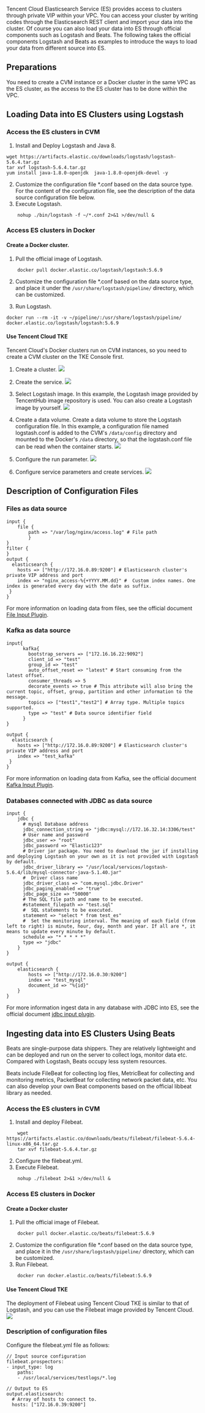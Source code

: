 
Tencent Cloud Elasticsearch Service (ES) provides access to clusters through private VIP within your VPC. You can access your cluster by writing codes through the Elasticsearch REST client and import your data into the cluster. Of course you can also load your data into ES through official components such as Logstash and Beats. The following takes the official components Logstash and Beats as examples to introduce the ways to load your data from different source into ES.

## Preparations

You need to create a CVM instance or a Docker cluster in the same VPC as the ES cluster, as the access to the ES cluster has to be done within the VPC.

## Loading Data into ES Clusters using Logstash

### Access the ES clusters in CVM

1. Install and Deploy Logstash and Java 8.
```
wget https://artifacts.elastic.co/downloads/logstash/logstash-5.6.4.tar.gz
tar xvf logstash-5.6.4.tar.gz
yum install java-1.8.0-openjdk  java-1.8.0-openjdk-devel -y
```
2. Customize the configuration file \*.conf based on the data source type. For the content of the configuration file, see the description of the data source configuration file below.
3. Execute Logstash.
```
	nohup ./bin/logstash -f ~/*.conf 2>&1 >/dev/null &
```

### Access ES clusters in Docker
#### Create a Docker cluster.

1. Pull the official image of Logstash.
```
	docker pull docker.elastic.co/logstash/logstash:5.6.9
```
2. Customize the configuration file \*.conf based on the data source type, and place it under the `/usr/share/logstash/pipeline/` directory, which can be customized.

3. Run Logstash.
```
docker run --rm -it -v ~/pipeline/:/usr/share/logstash/pipeline/ docker.elastic.co/logstash/logstash:5.6.9
```

#### Use Tencent Cloud TKE

Tencent Cloud's Docker clusters run on CVM instances, so you need to create a CVM cluster on the TKE Console first.

1. Create a cluster.
![](https://main.qcloudimg.com/raw/94ddeea6ba96ecedbecafde039dfa194.png)

2. Create the service.
![](https://main.qcloudimg.com/raw/d2b5b6d76e362394c4b3c7cd2b4a44e8.png)

3. Select Logstash image.
In this example, the Logstash image provided by TencentHub image repository is used. You can also create a Logstash image by yourself.
![](https://main.qcloudimg.com/raw/fe5d516ee0727c1319509f09d097e48a.png)

4. Create a data volume.
Create a data volume to store the Logstash configuration file. In this example, a configuration file named logstash.conf is added to the CVM's `/data/config` directory and mounted to the Docker's `/data` directory, so that the logstash.conf file can be read when the container starts.
![](https://main.qcloudimg.com/raw/ca620ea07e70c2739b6c1cabd942756a.png)

5. Configure the run parameter.
![](https://main.qcloudimg.com/raw/e4e401ff8b1fccdf795aa1271f106b06.png)

6. Configure service parameters and create services.
![](https://main.qcloudimg.com/raw/eb55d7e14f020775db4e756d440fab74.png)

## Description of Configuration Files
### Files as data source

```
input {
    file {
        path => "/var/log/nginx/access.log" # File path
        }
}
filter {
}
output {
  elasticsearch {
    hosts => ["http://172.16.0.89:9200"] # Elasticsearch cluster's private VIP address and port
    index => "nginx_access-%{+YYYY.MM.dd}" #  Custom index names. One index is generated every day with the date as suffix.
 }
}
```
For more information on loading data from files, see the official document [File Input Plugin](https://www.elastic.co/guide/en/logstash/5.6/plugins-inputs-file.html).


### Kafka as data source

```
input{
      kafka{
        bootstrap_servers => ["172.16.16.22:9092"]
        client_id => "test"
        group_id => "test"
        auto_offset_reset => "latest" # Start consuming from the latest offset.
        consumer_threads => 5
        decorate_events => true # This attribute will also bring the current topic, offset, group, partition and other information to the message.
        topics => ["test1","test2"] # Array type. Multiple topics supported.
        type => "test" # Data source identifier field
      }
}

output {
  elasticsearch {
    hosts => ["http://172.16.0.89:9200"] # Elasticsearch cluster's private VIP address and port
    index => "test_kafka"
 }
}
```
For more information on loading data from Kafka, see the official document [Kafka Input Plugin](https://www.elastic.co/guide/en/logstash/5.6/plugins-inputs-kafka.html).

### Databases connected with JDBC as data source

```
input {
    jdbc {
      # mysql Database address
      jdbc_connection_string => "jdbc:mysql://172.16.32.14:3306/test"
      # User name and password
      jdbc_user => "root"
      jdbc_password => "Elastic123"
      # Driver jar package. You need to download the jar if installing and deploying Logstash on your own as it is not provided with Logstash by default.
      jdbc_driver_library => "/usr/local/services/logstash-5.6.4/lib/mysql-connector-java-5.1.40.jar"
      #  Driver class name
      jdbc_driver_class => "com.mysql.jdbc.Driver"
      jdbc_paging_enabled => "true"
      jdbc_page_size => "50000"
      # The SQL file path and name to be executed.
      #statement_filepath => "test.sql"
      #  SQL statements to be executed.
      statement => "select * from test_es"
      #  Set the monitoring interval. The meaning of each field (from left to right) is minute, hour, day, month and year. If all are *, it means to update every minute by default.
      schedule => "* * * * *"
      type => "jdbc"
    }
}

output {
    elasticsearch {
        hosts => ["http://172.16.0.30:9200"]
        index => "test_mysql"
        document_id => "%{id}"
    }
}
```
For more information ingest data in any database with JDBC into ES, see the official document [jdbc input plugin](https://www.elastic.co/guide/en/logstash/5.6/plugins-inputs-jdbc.html).


## Ingesting data into ES Clusters Using Beats

Beats are single-purpose data shippers. They are relatively lightweight and can be deployed and run on the server to collect logs, monitor data etc. Compared with Logstash, Beats occupy less system resources.

Beats include FileBeat for collecting log files, MetricBeat for collecting and monitoring metrics, PacketBeat for collecting network packet data, etc. You can also develop your own Beat components based on the official libbeat library as needed.

### Access the ES clusters in CVM

1. Install and deploy Filebeat.
```
	wget https://artifacts.elastic.co/downloads/beats/filebeat/filebeat-5.6.4-linux-x86_64.tar.gz
	tar xvf filebeat-5.6.4.tar.gz
```
2. Configure the filebeat.yml.
3. Execute Filebeat.
```
	nohup ./filebeat 2>&1 >/dev/null &
```

### Access ES clusters in Docker
#### Create a Docker cluster

1. Pull the official image of Filebeat.
```
	docker pull docker.elastic.co/beats/filebeat:5.6.9
```
2. Customize the configuration file \*.conf based on the data source type, and place it in the `/usr/share/logstash/pipeline/` directory, which can be customized.
3. Run Filebeat.
```
	docker run docker.elastic.co/beats/filebeat:5.6.9
```

#### Use Tencent Cloud TKE

The deployment of Filebeat using Tencent Cloud TKE is similar to that of Logstash, and you can use the Filebeat image provided by Tencent Cloud.
![](https://main.qcloudimg.com/raw/bfdea2c720d4a91304125dd608104157.png)

### Description of configuration files
Configure the filebeat.yml file as follows:

```
// Input source configuration
filebeat.prospectors:
- input_type: log
    paths:
    - /usr/local/services/testlogs/*.log

// Output to ES
output.elasticsearch:
  # Array of hosts to connect to.
  hosts: ["172.16.0.39:9200"]
```

